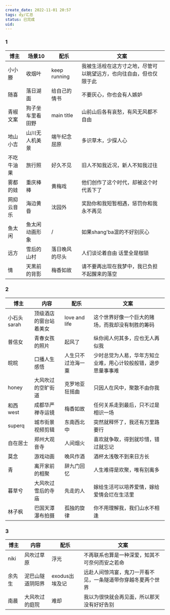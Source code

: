 ```yaml
---
create_date: 2022-11-01 20:57
tags: dy/汇总
status: 已完成 
uid: 
---
```




### 1

| 博主 | 场景10 | 配乐 | 文案 |
| --- | --- | --- | --- |
| 小小滕 | 收烟叶 | keep running | 我被生活栓在这方寸之地，尽管可以眺望远方，也向往自由，但也仅限于此 |
| 随喜 | 落日湖面 | 给自己的情书 | 不要灰心，你也会有人嫉妒 |
| 青椒文案 | 狗子坐车里看田野 | main title | 山前山后各有哀愁，有风无风都不自由 |
| 地山小吉 | 山川无人机美景 | 端午纪念屈原 | 多识草木，少探人心 |
| 不吃牛油果 | 旅行照 | 好久不见 | 旧人不知我近况，新人不知我过往 |
| 雾都的娃 | 重庆棒棒 | 黄梅戏 | 他们创作了这个时代，却被这个时代丢下了 |
| 网抑云音乐 | 海边黄昏 | 沈园外 | 奖励你和我短暂相遇，惩罚你和我永不再见 |
| 鱼太闲 | 鱼太闲动画形象 | / | 如果shang'ba混的不好别灰心 |
| 远方 | 雪后的山村 | 落日晚风的尽头 | 人们谈论着自由 话里全是枷锁 |
| 情 | 天黑前的背影 | 梅香如故 | 请不要再出现在我梦中，我已负担不起醒来的落空 |

### 2

| 博主 | 内容 | 配乐 | 文案 |
| --- | --- | --- | --- |
| 小石头sarah | 顶级酒店的窗台站着美女 | love and life | 这个世界好像一个巨大的赌场，而我却没有制胜的筹码 |
| 普信女 | 青春女孩的照片 | 起风了 | 纵你阅人何其多，应也无人再似我 |
| 皖皖 | 口播人生感悟 | 人生只不过沧海一粟 | 少时总觉为人易，华年方知立业难，用心计较般般错，退步思量事事难 |
| honey | 大风吹过的空旷街道 | 克罗地亚狂摇曲 | 只因人在风中，聚散不由你我 |
| 和西west | 成都华严禅寺运镜 | 梅香如故 | 任何关系走到最后，只不过是相识一场 |
| superq | 城市街景视频剪辑 | 东南西北中 | 突然就释怀了，我还有万里路要行 |
| 自在居士 | 郑州大观音寺 | 人间烟火 | 喜欢就争取，得到就珍惜，错过就忘记 |
| 莫念 | 游戏动画 | 晚风作酒 | 酒杯太浅敬不到来日方长 |
| 青 | 离开家前的相聚 | 辞九门回忆 | 人生难得是欢聚，唯有别离多 |
| 暮草兮 | 大风吹过雪后的寺庙 | 先走的人 | 嫁给生活可以培养爱情，嫁给爱情会烂在生活里 |
| 林子枫 | 巴国天潭瀑布拍摄 | 孤独的旋律 | 你不用理解我，我们山水不相逢 |

### 3

| 博主 | 内容 | 配乐 | 文案 |
| --- | --- | --- | --- |
| niki | 风吹过草原 | 浮光 | 不再联系也算是一种深爱，知其不可奈何而安之若命 |
| 余先生 | 泥巴山隧道阴阳界 | exodus出埃及记 | 远赴人间惊鸿宴，鬼刀一开看不见，一条隧道带你穿越冬夏两个世界 |
| 南晨 | 大风吹过的庭院 | 难却 | 我以为很快就会再见面，所以那天没有好好告别 |